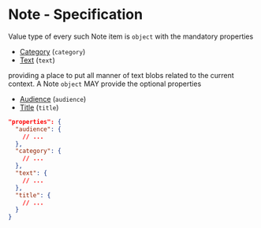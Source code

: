 # Note - Specification

Value type of every such Note item is `object` with the mandatory properties

* [Category](note/category-spec.en.md) (`category`)
* [Text](note/text-spec.en.md) (`text`)

providing a place to put all manner of text blobs related to the current
context. A Note `object` MAY provide the optional properties

* [Audience](note/audience-spec.en.md) (`audience`)
* [Title](note/title-spec.en.md) (`title`)

```json
"properties": {
  "audience": {
    // ...
  },
  "category": {
    // ...
  },
  "text": {
    // ...
  },
  "title": {
    // ...
  }
}
```

